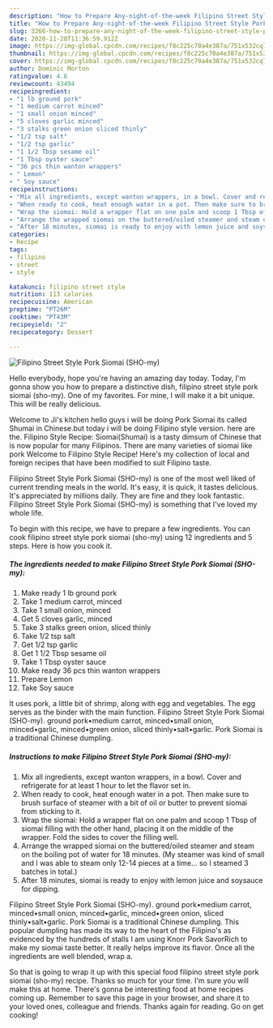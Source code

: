 ```yaml
---
description: "How to Prepare Any-night-of-the-week Filipino Street Style Pork Siomai (SHO-my)"
title: "How to Prepare Any-night-of-the-week Filipino Street Style Pork Siomai (SHO-my)"
slug: 3266-how-to-prepare-any-night-of-the-week-filipino-street-style-pork-siomai-sho-my
date: 2020-11-28T11:36:59.912Z
image: https://img-global.cpcdn.com/recipes/f8c225c70a4e387a/751x532cq70/filipino-street-style-pork-siomai-sho-my-recipe-main-photo.jpg
thumbnail: https://img-global.cpcdn.com/recipes/f8c225c70a4e387a/751x532cq70/filipino-street-style-pork-siomai-sho-my-recipe-main-photo.jpg
cover: https://img-global.cpcdn.com/recipes/f8c225c70a4e387a/751x532cq70/filipino-street-style-pork-siomai-sho-my-recipe-main-photo.jpg
author: Dominic Morton
ratingvalue: 4.6
reviewcount: 43494
recipeingredient:
- "1 lb ground pork"
- "1 medium carrot minced"
- "1 small onion minced"
- "5 cloves garlic minced"
- "3 stalks green onion sliced thinly"
- "1/2 tsp salt"
- "1/2 tsp garlic"
- "1 1/2 Tbsp sesame oil"
- "1 Tbsp oyster sauce"
- "36 pcs thin wanton wrappers"
- " Lemon"
- " Soy sauce"
recipeinstructions:
- "Mix all ingredients, except wanton wrappers, in a bowl. Cover and refrigerate for at least 1 hour to let the flavor set in."
- "When ready to cook, heat enough water in a pot. Then make sure to brush surface of steamer with a bit of oil or butter to prevent siomai from sticking to it."
- "Wrap the siomai: Hold a wrapper flat on one palm and scoop 1 Tbsp of siomai filling with the other hand, placing it on the middle of the wrapper. Fold the sides to cover the filling well."
- "Arrange the wrapped siomai on the buttered/oiled steamer and steam on the boiling pot of water for 18 minutes. (My steamer was kind of small and I was able to steam only 12-14 pieces at a time... so I steamed 3 batches in total.)"
- "After 18 minutes, siomai is ready to enjoy with lemon juice and soysauce for dipping."
categories:
- Recipe
tags:
- filipino
- street
- style

katakunci: filipino street style 
nutrition: 113 calories
recipecuisine: American
preptime: "PT26M"
cooktime: "PT43M"
recipeyield: "2"
recipecategory: Dessert

---
```



![Filipino Street Style Pork Siomai (SHO-my)](https://img-global.cpcdn.com/recipes/f8c225c70a4e387a/751x532cq70/filipino-street-style-pork-siomai-sho-my-recipe-main-photo.jpg)

Hello everybody, hope you're having an amazing day today. Today, I'm gonna show you how to prepare a distinctive dish, filipino street style pork siomai (sho-my). One of my favorites. For mine, I will make it a bit unique. This will be really delicious.

Welcome to Ji&#39;s kitchen hello guys i will be doing Pork Siomai its called Shumai in Chinese.but today i will be doing Filipino style version. here are the. Filipino Style Recipe: Siomai(Shumai) is a tasty dimsum of Chinese that is now popular for many Filipinos. There are many varieties of siomai like pork Welcome to Filipino Style Recipe! Here&#39;s my collection of local and foreign recipes that have been modified to suit Filipino taste.

Filipino Street Style Pork Siomai (SHO-my) is one of the most well liked of current trending meals in the world. It's easy, it is quick, it tastes delicious. It's appreciated by millions daily. They are fine and they look fantastic. Filipino Street Style Pork Siomai (SHO-my) is something that I've loved my whole life.


To begin with this recipe, we have to prepare a few ingredients. You can cook filipino street style pork siomai (sho-my) using 12 ingredients and 5 steps. Here is how you cook it.

<!--inarticleads1-->

##### The ingredients needed to make Filipino Street Style Pork Siomai (SHO-my):

1. Make ready 1 lb ground pork
1. Take 1 medium carrot, minced
1. Take 1 small onion, minced
1. Get 5 cloves garlic, minced
1. Take 3 stalks green onion, sliced thinly
1. Take 1/2 tsp salt
1. Get 1/2 tsp garlic
1. Get 1 1/2 Tbsp sesame oil
1. Take 1 Tbsp oyster sauce
1. Make ready 36 pcs thin wanton wrappers
1. Prepare  Lemon
1. Take  Soy sauce


It uses pork, a little bit of shrimp, along with egg and vegetables. The egg serves as the binder with the main function. Filipino Street Style Pork Siomai (SHO-my). ground pork•medium carrot, minced•small onion, minced•garlic, minced•green onion, sliced thinly•salt•garlic. Pork Siomai is a traditional Chinese dumpling. 

<!--inarticleads2-->

##### Instructions to make Filipino Street Style Pork Siomai (SHO-my):

1. Mix all ingredients, except wanton wrappers, in a bowl. Cover and refrigerate for at least 1 hour to let the flavor set in.
1. When ready to cook, heat enough water in a pot. Then make sure to brush surface of steamer with a bit of oil or butter to prevent siomai from sticking to it.
1. Wrap the siomai: Hold a wrapper flat on one palm and scoop 1 Tbsp of siomai filling with the other hand, placing it on the middle of the wrapper. Fold the sides to cover the filling well.
1. Arrange the wrapped siomai on the buttered/oiled steamer and steam on the boiling pot of water for 18 minutes. (My steamer was kind of small and I was able to steam only 12-14 pieces at a time... so I steamed 3 batches in total.)
1. After 18 minutes, siomai is ready to enjoy with lemon juice and soysauce for dipping.


Filipino Street Style Pork Siomai (SHO-my). ground pork•medium carrot, minced•small onion, minced•garlic, minced•green onion, sliced thinly•salt•garlic. Pork Siomai is a traditional Chinese dumpling. This popular dumpling has made its way to the heart of the Filipino&#39;s as evidenced by the hundreds of stalls I am using Knorr Pork SavorRich to make my siomai taste better. It really helps improve its flavor. Once all the ingredients are well blended, wrap a. 

So that is going to wrap it up with this special food filipino street style pork siomai (sho-my) recipe. Thanks so much for your time. I'm sure you will make this at home. There's gonna be interesting food at home recipes coming up. Remember to save this page in your browser, and share it to your loved ones, colleague and friends. Thanks again for reading. Go on get cooking!
